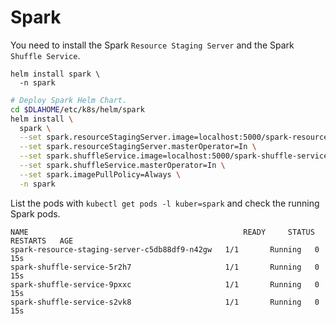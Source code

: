 # Spark

You need to install the Spark `Resource Staging Server` and the Spark `Shuffle Service`.

```
helm install spark \
  -n spark
```

```bash
# Deploy Spark Helm Chart.
cd $DLAHOME/etc/k8s/helm/spark
helm install \
  spark \
  --set spark.resourceStagingServer.image=localhost:5000/spark-resource-staging-server:2.2.0 \
  --set spark.resourceStagingServer.masterOperator=In \
  --set spark.shuffleService.image=localhost:5000/spark-shuffle-service:2.2.0 \
  --set spark.shuffleService.masterOperator=In \
  --set spark.imagePullPolicy=Always \
  -n spark
```

List the pods with `kubectl get pods -l kuber=spark` and check the running Spark pods.

```
NAME                                                READY     STATUS    RESTARTS   AGE
spark-resource-staging-server-c5db88df9-n42gw   1/1       Running   0          15s
spark-shuffle-service-5r2h7                     1/1       Running   0          15s
spark-shuffle-service-9pxxc                     1/1       Running   0          15s
spark-shuffle-service-s2vk8                     1/1       Running   0          15s
```
